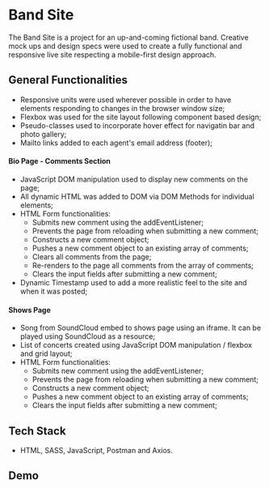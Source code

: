 # Band Site
The Band Site is a project for an up-and-coming fictional band. Creative mock ups and design specs were used to create a fully functional and responsive live site respecting a mobile-first design approach.

## General Functionalities
* Responsive units were used wherever possible in order to have elements responding to changes in the browser window size;
* Flexbox was used for the site layout following component based design;
* Pseudo-classes used to incorporate hover effect for navigatin bar and photo gallery;
* Mailto links added to each agent's email address (footer);

#### Bio Page - Comments Section
* JavaScript DOM manipulation used to display new comments on the page;
* All dynamic HTML was added to DOM via DOM Methods for individual elements;
* HTML Form functionalities: 
  * Submits new comment using the addEventListener;
  * Prevents the page from reloading when submitting a new comment;
  * Constructs a new comment object;
  * Pushes a new comment object to an existing array of comments;
  * Clears all comments from the page;
  * Re-renders to the page all comments from the array of comments;
  * Clears the input fields after submitting a new comment;
* Dynamic Timestamp used to add a more realistic feel to the site and  when it was posted;
  
#### Shows Page
* Song from SoundCloud embed to shows page using an iframe. It can be played using SoundCloud as a resource;
* List of concerts created using JavaScript DOM manipulation / flexbox and grid layout;
* HTML Form functionalities: 
  * Submits new comment using the addEventListener;
  * Prevents the page from reloading when submitting a new comment;
  * Constructs a new comment object;
  * Pushes a new comment object to an existing array of comments;
  * Clears the input fields after submitting a new comment;

## Tech Stack
* HTML, SASS, JavaScript, Postman and Axios.

## Demo

<div align="center">
  


  
  </div>


